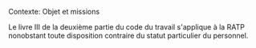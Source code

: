 Contexte: Objet et missions

Le livre III de la deuxième partie du code du travail s'applique à la RATP nonobstant toute disposition contraire du statut particulier du personnel.